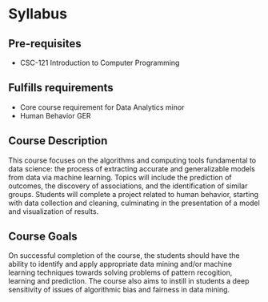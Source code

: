 
# Syllabus

## Pre-requisites

* CSC-121 Introduction to Computer Programming

## Fulfills requirements

* Core course requirement for Data Analytics minor
* Human Behavior GER

## Course Description

This course focuses on the algorithms and computing tools fundamental to data science: the process of extracting accurate and generalizable models from data via machine learning. Topics will include the prediction of outcomes, the discovery of associations, and the identification of similar groups. Students will complete a project related to human behavior, starting with data collection and cleaning, culminating in the presentation of a model and visualization of results.

## Course Goals
<!-- 
* Enable students to start careers as data scientists by providing experience working with real-world data, tools, and techniques

* Empower students to apply computational and inferential thinking to address real-world problems -->

On successful completion of the course, the students should have the ability to identify and apply appropriate data mining and/or machine learning techniques towards solving problems of pattern recogition, learning and prediction. The course also aims to instill in students a deep sensitivity of issues of algorithmic bias and fairness in data mining.
